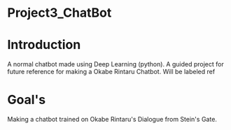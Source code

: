 # Project3_ChatBot

# Introduction
A normal chatbot made using Deep Learning (python). A guided project for future reference for making a Okabe Rintaru Chatbot. Will be labeled ref

# Goal's
Making a chatbot trained on Okabe Rintaru's Dialogue from Stein's Gate.
